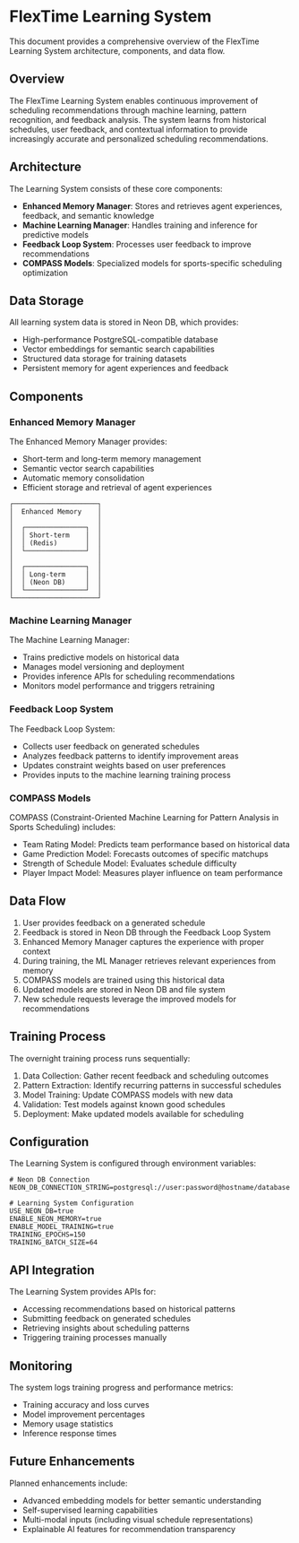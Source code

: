 # FlexTime Learning System

This document provides a comprehensive overview of the FlexTime Learning System architecture, components, and data flow.

## Overview

The FlexTime Learning System enables continuous improvement of scheduling recommendations through machine learning, pattern recognition, and feedback analysis. The system learns from historical schedules, user feedback, and contextual information to provide increasingly accurate and personalized scheduling recommendations.

## Architecture

The Learning System consists of these core components:

- **Enhanced Memory Manager**: Stores and retrieves agent experiences, feedback, and semantic knowledge
- **Machine Learning Manager**: Handles training and inference for predictive models
- **Feedback Loop System**: Processes user feedback to improve recommendations
- **COMPASS Models**: Specialized models for sports-specific scheduling optimization

## Data Storage

All learning system data is stored in Neon DB, which provides:

- High-performance PostgreSQL-compatible database
- Vector embeddings for semantic search capabilities
- Structured data storage for training datasets
- Persistent memory for agent experiences and feedback

## Components

### Enhanced Memory Manager

The Enhanced Memory Manager provides:

- Short-term and long-term memory management
- Semantic vector search capabilities
- Automatic memory consolidation
- Efficient storage and retrieval of agent experiences

```
┌─────────────────────┐
│  Enhanced Memory    │
│                     │
│  ┌───────────────┐  │
│  │ Short-term    │  │
│  │ (Redis)       │  │
│  └───────────────┘  │
│                     │
│  ┌───────────────┐  │
│  │ Long-term     │  │
│  │ (Neon DB)     │  │
│  └───────────────┘  │
└─────────────────────┘
```

### Machine Learning Manager

The Machine Learning Manager:

- Trains predictive models on historical data
- Manages model versioning and deployment
- Provides inference APIs for scheduling recommendations
- Monitors model performance and triggers retraining

### Feedback Loop System

The Feedback Loop System:

- Collects user feedback on generated schedules
- Analyzes feedback patterns to identify improvement areas
- Updates constraint weights based on user preferences
- Provides inputs to the machine learning training process

### COMPASS Models

COMPASS (Constraint-Oriented Machine Learning for Pattern Analysis in Sports Scheduling) includes:

- Team Rating Model: Predicts team performance based on historical data
- Game Prediction Model: Forecasts outcomes of specific matchups
- Strength of Schedule Model: Evaluates schedule difficulty
- Player Impact Model: Measures player influence on team performance

## Data Flow

1. User provides feedback on a generated schedule
2. Feedback is stored in Neon DB through the Feedback Loop System
3. Enhanced Memory Manager captures the experience with proper context
4. During training, the ML Manager retrieves relevant experiences from memory
5. COMPASS models are trained using this historical data
6. Updated models are stored in Neon DB and file system
7. New schedule requests leverage the improved models for recommendations

## Training Process

The overnight training process runs sequentially:

1. Data Collection: Gather recent feedback and scheduling outcomes
2. Pattern Extraction: Identify recurring patterns in successful schedules
3. Model Training: Update COMPASS models with new data
4. Validation: Test models against known good schedules
5. Deployment: Make updated models available for scheduling

## Configuration

The Learning System is configured through environment variables:

```
# Neon DB Connection
NEON_DB_CONNECTION_STRING=postgresql://user:password@hostname/database

# Learning System Configuration
USE_NEON_DB=true
ENABLE_NEON_MEMORY=true
ENABLE_MODEL_TRAINING=true
TRAINING_EPOCHS=150
TRAINING_BATCH_SIZE=64
```

## API Integration

The Learning System provides APIs for:

- Accessing recommendations based on historical patterns
- Submitting feedback on generated schedules
- Retrieving insights about scheduling patterns
- Triggering training processes manually

## Monitoring

The system logs training progress and performance metrics:

- Training accuracy and loss curves
- Model improvement percentages
- Memory usage statistics
- Inference response times

## Future Enhancements

Planned enhancements include:

- Advanced embedding models for better semantic understanding
- Self-supervised learning capabilities
- Multi-modal inputs (including visual schedule representations)
- Explainable AI features for recommendation transparency